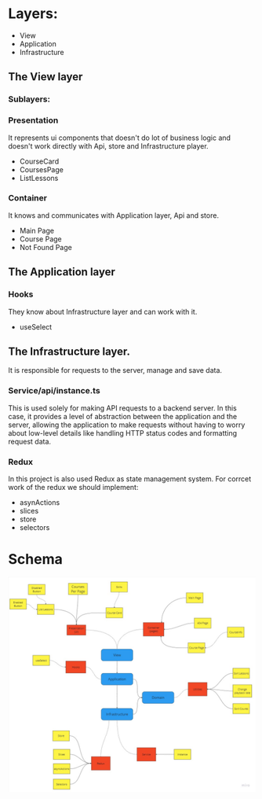 # Layers:

<ul>
    <li>View</li>
    <li>Application</li>
    <li>Infrastructure</li>
</ul>

## The View layer

### Sublayers:
<h3><b>Presentation</b></h3> 
It represents ui components that doesn't do lot of business logic and doesn't work directly with Api, store and Infrastructure player.

- CourseCard
- CoursesPage
- ListLessons
<h3><b>Container</b></h3> 
It knows and communicates with Application layer, Api and store.

- Main Page
- Course Page
- Not Found Page

## The Application layer

<h3><b>Hooks</b></h3> 
They know about Infrastructure layer and can work with it.

- useSelect

## The Infrastructure layer.
It is responsible for requests to the server, manage and save data.

<h3><b>Service/api/instance.ts</b></h3>
This is used solely for making API requests to a backend server. In this case, it provides a level of abstraction between the application and the server, allowing the application to make requests without having to worry about low-level details like handling HTTP status codes and formatting request data.

<h3><b>Redux</b></h3>
In this project is also used Redux as state management system. 
For corrcet work of the redux we should implement:

* asynActions
* slices
* store
* selectors

# Schema

<img src="public/hw5/arch.jpg"/>